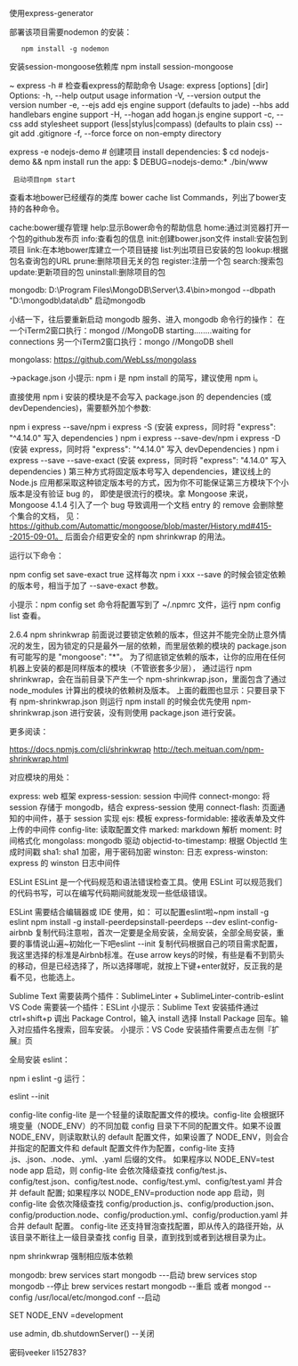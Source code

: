 使用express-generator


部署该项目需要nodemon 的安装：

       npm install -g nodemon

安装session-mongoose依赖库
npm install session-mongoose


~ express -h  # 检查看express的帮助命令
  Usage: express [options] [dir]
  Options:
    -h, --help          output usage information
    -V, --version       output the version number
    -e, --ejs           add ejs engine support (defaults to jade)
        --hbs           add handlebars engine support
    -H, --hogan         add hogan.js engine support
    -c, --css   add stylesheet  support (less|stylus|compass) (defaults to plain css)
        --git           add .gitignore
    -f, --force         force on non-empty directory

express -e nodejs-demo  # 创建项目
 install dependencies:
     $ cd nodejs-demo && npm install
   run the app:
     $ DEBUG=nodejs-demo:* ./bin/www

     启动项目npm start

查看本地bower已经缓存的类库
bower cache list
Commands，列出了bower支持的各种命令。

cache:bower缓存管理
help:显示Bower命令的帮助信息
home:通过浏览器打开一个包的github发布页
info:查看包的信息
init:创建bower.json文件
install:安装包到项目
link:在本地bower库建立一个项目链接
list:列出项目已安装的包
lookup:根据包名查询包的URL
prune:删除项目无关的包
register:注册一个包
search:搜索包
update:更新项目的包
uninstall:删除项目的包

mongodb:
D:\Program Files\MongoDB\Server\3.4\bin>mongod --dbpath "D:\mongodb\data\db" 启动mongodb

小结一下，往后要重新启动 mongodb 服务、进入 mongodb 命令行的操作：
在一个iTerm2窗口执行：mongod //MongoDB starting........waiting for connections
另一个iTerm2窗口执行：mongo //MongoDB shell


mongolass: https://github.com/WebLss/mongolass

->package.json
小提示: npm i 是 npm install 的简写，建议使用 npm i。

直接使用 npm i 安装的模块是不会写入 package.json 的 dependencies (或 devDependencies)，需要额外加个参数:

npm i express --save/npm i express -S (安装 express，同时将 "express": "^4.14.0" 写入 dependencies )
npm i express --save-dev/npm i express -D (安装 express，同时将 "express": "^4.14.0" 写入 devDependencies )
npm i express --save --save-exact (安装 express，同时将 "express": "4.14.0" 写入 dependencies )
第三种方式将固定版本号写入 dependencies，建议线上的 Node.js 应用都采取这种锁定版本号的方式，因为你不可能保证第三方模块下个小版本是没有验证 bug 的，
即使是很流行的模块。拿 Mongoose 来说，Mongoose 4.1.4 引入了一个 bug 导致调用一个文档 entry 的 remove 会删除整个集合的文档，
见：https://github.com/Automattic/mongoose/blob/master/History.md#415--2015-09-01。
后面会介绍更安全的 npm shrinkwrap 的用法。

运行以下命令：

npm config set save-exact true
这样每次 npm i xxx --save 的时候会锁定依赖的版本号，相当于加了 --save-exact 参数。

小提示：npm config set 命令将配置写到了 ~/.npmrc 文件，运行 npm config list 查看。

2.6.4 npm shrinkwrap
前面说过要锁定依赖的版本，但这并不能完全防止意外情况的发生，因为锁定的只是最外一层的依赖，而里层依赖的模块的 package.json 有可能写的是 "mongoose": "*"。
为了彻底锁定依赖的版本，让你的应用在任何机器上安装的都是同样版本的模块（不管嵌套多少层），
通过运行 npm shrinkwrap，会在当前目录下产生一个 npm-shrinkwrap.json，里面包含了通过 node_modules 计算出的模块的依赖树及版本。
上面的截图也显示：只要目录下有 npm-shrinkwrap.json 则运行 npm install 的时候会优先使用 npm-shrinkwrap.json 进行安装，没有则使用 package.json 进行安装。

更多阅读：

https://docs.npmjs.com/cli/shrinkwrap
http://tech.meituan.com/npm-shrinkwrap.html

对应模块的用处：

express: web 框架
express-session: session 中间件
connect-mongo: 将 session 存储于 mongodb，结合 express-session 使用
connect-flash: 页面通知的中间件，基于 session 实现
ejs: 模板
express-formidable: 接收表单及文件上传的中间件
config-lite: 读取配置文件
marked: markdown 解析
moment: 时间格式化
mongolass: mongodb 驱动
objectid-to-timestamp: 根据 ObjectId 生成时间戳
sha1: sha1 加密，用于密码加密
winston: 日志
express-winston: express 的 winston 日志中间件


 ESLint
ESLint 是一个代码规范和语法错误检查工具。使用 ESLint 可以规范我们的代码书写，可以在编写代码期间就能发现一些低级错误。

ESLint 需要结合编辑器或 IDE 使用，如：
可以配置eslint啦~npm install -g eslint
npm install -g install-peerdepsinstall-peerdeps --dev eslint-config-airbnb
复制代码注意啦，首次一定要是全局安装，全局安装，全部全局安装，重要的事情说山遍~初始化一下吧eslint --init
复制代码根据自己的项目需求配置，我这里选择的标准是Airbnb标准。在use arrow keys的时候，有些是看不到箭头的移动，但是已经选择了，所以选择哪呢，就按上下键+enter就好，反正我的是看不见，也能选上。



Sublime Text 需要装两个插件：SublimeLinter + SublimeLinter-contrib-eslint
VS Code 需要装一个插件：ESLint
小提示：Sublime Text 安装插件通过 ctrl+shift+p 调出 Package Control，输入 install 选择 Install Package 回车。输入对应插件名搜索，回车安装。 小提示：VS Code 安装插件需要点击左侧『扩展』页

全局安装 eslint：

npm i eslint -g
运行：

eslint --init


 config-lite
config-lite 是一个轻量的读取配置文件的模块。config-lite 会根据环境变量（NODE_ENV）的不同加载 config 目录下不同的配置文件。如果不设置 NODE_ENV，则读取默认的 default 配置文件，如果设置了 NODE_ENV，则会合并指定的配置文件和 default 配置文件作为配置，config-lite 支持 .js、.json、.node、.yml、.yaml 后缀的文件。
如果程序以 NODE_ENV=test node app 启动，则 config-lite 会依次降级查找 config/test.js、config/test.json、config/test.node、config/test.yml、config/test.yaml 并合并 default 配置; 如果程序以 NODE_ENV=production node app 启动，则 config-lite 会依次降级查找 config/production.js、config/production.json、config/production.node、config/production.yml、config/production.yaml 并合并 default 配置。
config-lite 还支持冒泡查找配置，即从传入的路径开始，从该目录不断往上一级目录查找 config 目录，直到找到或者到达根目录为止。

npm shrinkwrap 强制相应版本依赖


mongodb:
brew services start mongodb  ---启动
brew services stop mongodb --停止
brew services restart mongodb --重启
或者
mongod --config /usr/local/etc/mongod.conf --启动


SET NODE_ENV =development


use admin, db.shutdownServer() --关闭

密码veeker  li152783?